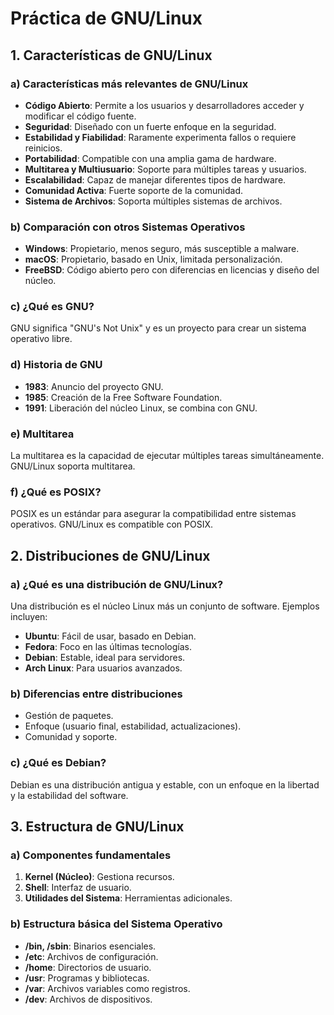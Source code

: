 # Práctica de GNU/Linux

## 1. Características de GNU/Linux

### a) Características más relevantes de GNU/Linux

- **Código Abierto**: Permite a los usuarios y desarrolladores acceder y modificar el código fuente.
- **Seguridad**: Diseñado con un fuerte enfoque en la seguridad.
- **Estabilidad y Fiabilidad**: Raramente experimenta fallos o requiere reinicios.
- **Portabilidad**: Compatible con una amplia gama de hardware.
- **Multitarea y Multiusuario**: Soporte para múltiples tareas y usuarios.
- **Escalabilidad**: Capaz de manejar diferentes tipos de hardware.
- **Comunidad Activa**: Fuerte soporte de la comunidad.
- **Sistema de Archivos**: Soporta múltiples sistemas de archivos.

### b) Comparación con otros Sistemas Operativos

- **Windows**: Propietario, menos seguro, más susceptible a malware.
- **macOS**: Propietario, basado en Unix, limitada personalización.
- **FreeBSD**: Código abierto pero con diferencias en licencias y diseño del núcleo.

### c) ¿Qué es GNU?

GNU significa "GNU's Not Unix" y es un proyecto para crear un sistema operativo libre.

### d) Historia de GNU

- **1983**: Anuncio del proyecto GNU.
- **1985**: Creación de la Free Software Foundation.
- **1991**: Liberación del núcleo Linux, se combina con GNU.

### e) Multitarea

La multitarea es la capacidad de ejecutar múltiples tareas simultáneamente. GNU/Linux soporta multitarea.

### f) ¿Qué es POSIX?

POSIX es un estándar para asegurar la compatibilidad entre sistemas operativos. GNU/Linux es compatible con POSIX.

## 2. Distribuciones de GNU/Linux

### a) ¿Qué es una distribución de GNU/Linux?

Una distribución es el núcleo Linux más un conjunto de software. Ejemplos incluyen:

- **Ubuntu**: Fácil de usar, basado en Debian.
- **Fedora**: Foco en las últimas tecnologías.
- **Debian**: Estable, ideal para servidores.
- **Arch Linux**: Para usuarios avanzados.

### b) Diferencias entre distribuciones

- Gestión de paquetes.
- Enfoque (usuario final, estabilidad, actualizaciones).
- Comunidad y soporte.

### c) ¿Qué es Debian?

Debian es una distribución antigua y estable, con un enfoque en la libertad y la estabilidad del software.

## 3. Estructura de GNU/Linux

### a) Componentes fundamentales

1. **Kernel (Núcleo)**: Gestiona recursos.
2. **Shell**: Interfaz de usuario.
3. **Utilidades del Sistema**: Herramientas adicionales.

### b) Estructura básica del Sistema Operativo

- **/bin, /sbin**: Binarios esenciales.
- **/etc**: Archivos de configuración.
- **/home**: Directorios de usuario.
- **/usr**: Programas y bibliotecas.
- **/var**: Archivos variables como registros.
- **/dev**: Archivos de dispositivos.
